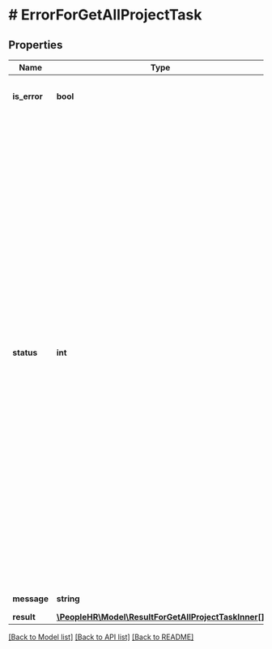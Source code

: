# # ErrorForGetAllProjectTask

## Properties

Name | Type | Description | Notes
------------ | ------------- | ------------- | -------------
**is_error** | **bool** | isError &#x3D; false means success and isError &#x3D; true means error | [optional]
**status** | **int** | Error Code &#x3D; 0 means &#39;The request processed successfully.&#39;&lt;br/&gt;&lt;br /&gt;Error Code &#x3D; 0 means &#39;No record found.&#39;&lt;br /&gt;Error Code &#x3D; 2 means &#39;Invalid API Key.&#39;&lt;br /&gt;Error Code &#x3D; 5 means &#39;API key does not exists.&#39; &lt;br /&gt;Error Code &#x3D; 4 means &#39;Action cannot be empty.&#39; &lt;br /&gt;Error Code &#x3D; 4 means &#39;Invalid Action.&#39; &lt;br /&gt;Error Code &#x3D; 5 means &#39;Project Task Name  contains invalid data.&#39;&lt;br /&gt;Error Code &#x3D; 5 means &#39;Project Task Name contains more than 100 characters.&#39;&lt;br /&gt;Error Code &#x3D; 5 means &#39;Project Task Name cannot be empty.&#39;&lt;br /&gt;Error Code &#x3D; 5 means &#39;No access on Timesheet schema.&#39;&lt;br /&gt;Error Code &#x3D; 7 means &#39;No json data found.&#39; &lt;br /&gt;Error Code &#x3D; 8 means &#39;Either empty or no Form Data.&#39;&lt;br /&gt;Error Code &#x3D; 9 means &#39;Invalid json data.&#39;&lt;br/&gt; | [optional]
**message** | **string** | Message show as per error code | [optional]
**result** | [**\PeopleHR\Model\ResultForGetAllProjectTaskInner[]**](ResultForGetAllProjectTaskInner.md) | Result value | [optional]

[[Back to Model list]](../../README.md#models) [[Back to API list]](../../README.md#endpoints) [[Back to README]](../../README.md)
